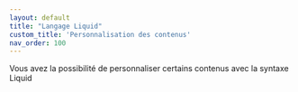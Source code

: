 ```yaml
---
layout: default
title: "Langage Liquid"
custom_title: 'Personnalisation des contenus'
nav_order: 100
---
```

Vous avez la possibilité de personnaliser certains contenus avec la syntaxe Liquid
